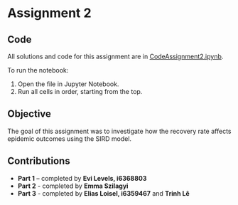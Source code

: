  # Assignment 2

## Code
All solutions and code for this assignment are in [CodeAssignment2.ipynb](CodeAssignment2.ipynb). 

To run the notebook:
1. Open the file in Jupyter Notebook.  
2. Run all cells in order, starting from the top.

## Objective
The goal of this assignment was to investigate how the recovery rate affects epidemic outcomes using the SIRD model.

## Contributions
- **Part 1** – completed by **Evi Levels, i6368803**
- **Part 2** - completed by **Emma Szilagyi**
- **Part 3** - completed by **Elias Loisel, i6359467** and **Trinh Lê**
